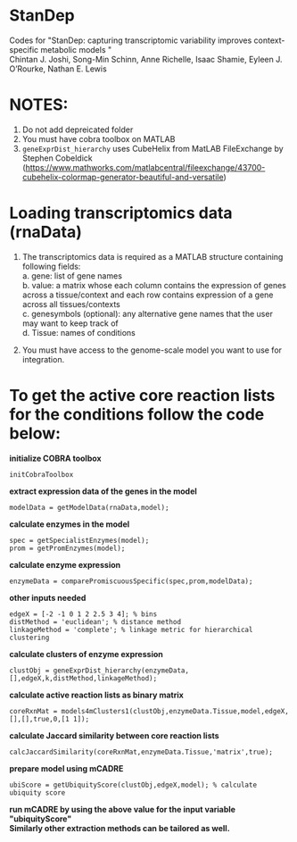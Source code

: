 # StanDep
Codes for "StanDep: capturing transcriptomic variability improves context-specific metabolic models "   
Chintan J. Joshi, Song-Min Schinn, Anne Richelle, Isaac Shamie, Eyleen J. O’Rourke, Nathan E. Lewis

# NOTES:
1. Do not add depreicated folder  
2. You must have cobra toolbox on MATLAB  
3. ```geneExprDist_hierarchy``` uses CubeHelix from MatLAB FileExchange by Stephen Cobeldick (https://www.mathworks.com/matlabcentral/fileexchange/43700-cubehelix-colormap-generator-beautiful-and-versatile)

# Loading transcriptomics data (rnaData)
1. The transcriptomics data is required as a MATLAB structure containing following fields:   
  a. gene: list of gene names    
  b. value: a matrix whose each column contains the expression of genes across a tissue/context and each row contains expression of a gene across all tissues/contexts     
  c. genesymbols (optional): any alternative gene names that the user may want to keep track of   
  d. Tissue: names of conditions   

2. You must have access to the genome-scale model you want to use for integration.

# To get the active core reaction lists for the conditions follow the code below:
**initialize COBRA toolbox**  
```
initCobraToolbox
```

**extract expression data of the genes in the model**   
```
modelData = getModelData(rnaData,model);
```

**calculate enzymes in the model**  
```
spec = getSpecialistEnzymes(model);  
prom = getPromEnzymes(model);
```

**calculate enzyme expression**   
```
enzymeData = comparePromiscuousSpecific(spec,prom,modelData);
```

**other inputs needed**  
```
edgeX = [-2 -1 0 1 2 2.5 3 4]; % bins  
distMethod = 'euclidean'; % distance method  
linkageMethod = 'complete'; % linkage metric for hierarchical clustering
```

**calculate clusters of enzyme expression**   
```
clustObj = geneExprDist_hierarchy(enzymeData,[],edgeX,k,distMethod,linkageMethod);
```

**calculate active reaction lists as binary matrix**    
```
coreRxnMat = models4mClusters1(clustObj,enzymeData.Tissue,model,edgeX,[],[],true,0,[1 1]); 
```
**calculate Jaccard similarity between core reaction lists**   
```
calcJaccardSimilarity(coreRxnMat,enzymeData.Tissue,'matrix',true);
```
**prepare model using mCADRE**   
```
ubiScore = getUbiquityScore(clustObj,edgeX,model); % calculate ubiquity score
```

**run mCADRE by using the above value for the input variable "ubiquityScore"  
Similarly other extraction methods can be tailored as well.**  

